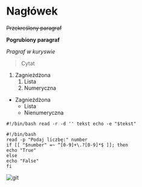 # Nagłówek

~~Przekreślony paragraf~~

**Pogrubiony paragraf**

*Pragraf w kuryswie*

>Cytat

1. Zagnieżdżona
    1. Lista
    2. Numeryczna
- Zagnieżdżona
  - Lista
  - Nienumeryczna

`
#!/bin/bash
read -r -d '' tekst
echo -e "$tekst"
`
```
#!/bin/bash
read -p "Podaj liczbę:" number
if [[ "$number" =~ ^[0-9]+\.?[0-9]*$ ]]; then
echo "True"
else
echo "False"
fi
```
![git](picture/git.jpg)
